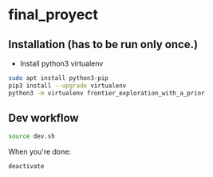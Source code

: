 # final_proyect

## Installation (has to be run only once.)
- Install python3 virtualenv
```sh
sudo apt install python3-pip
pip3 install --upgrade virtualenv
python3 -m virtualenv frontier_exploration_with_a_prior

```

## Dev workflow

```sh
source dev.sh
```

When you're done:
```sh
deactivate
```

